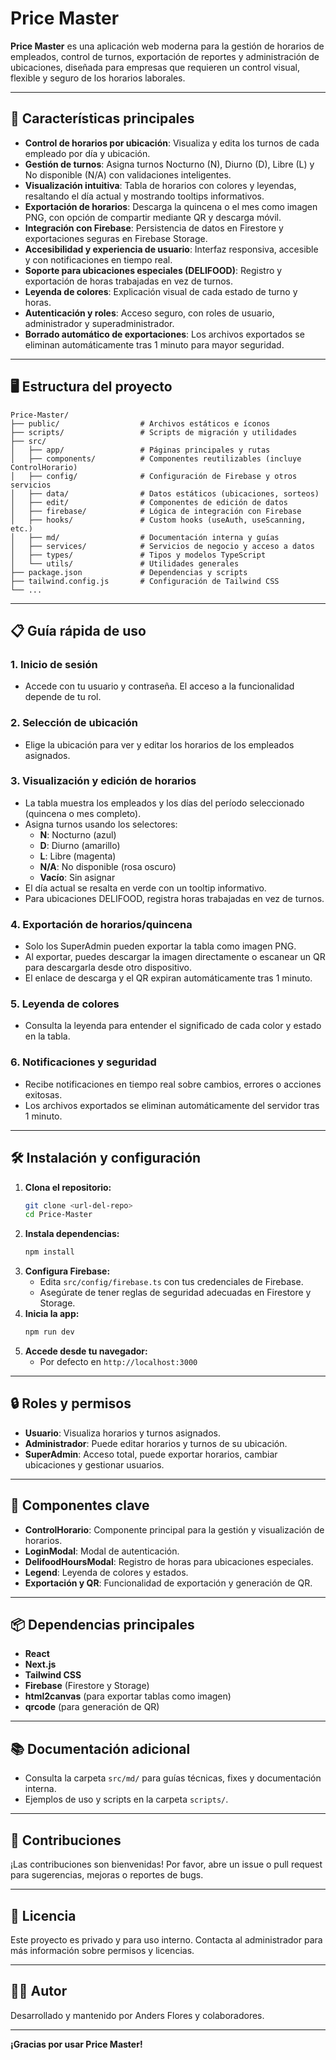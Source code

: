 # Price Master

**Price Master** es una aplicación web moderna para la gestión de horarios de empleados, control de turnos, exportación de reportes y administración de ubicaciones, diseñada para empresas que requieren un control visual, flexible y seguro de los horarios laborales.

---

## 🚀 Características principales

- **Control de horarios por ubicación**: Visualiza y edita los turnos de cada empleado por día y ubicación.
- **Gestión de turnos**: Asigna turnos Nocturno (N), Diurno (D), Libre (L) y No disponible (N/A) con validaciones inteligentes.
- **Visualización intuitiva**: Tabla de horarios con colores y leyendas, resaltando el día actual y mostrando tooltips informativos.
- **Exportación de horarios**: Descarga la quincena o el mes como imagen PNG, con opción de compartir mediante QR y descarga móvil.
- **Integración con Firebase**: Persistencia de datos en Firestore y exportaciones seguras en Firebase Storage.
- **Accesibilidad y experiencia de usuario**: Interfaz responsiva, accesible y con notificaciones en tiempo real.
- **Soporte para ubicaciones especiales (DELIFOOD)**: Registro y exportación de horas trabajadas en vez de turnos.
- **Leyenda de colores**: Explicación visual de cada estado de turno y horas.
- **Autenticación y roles**: Acceso seguro, con roles de usuario, administrador y superadministrador.
- **Borrado automático de exportaciones**: Los archivos exportados se eliminan automáticamente tras 1 minuto para mayor seguridad.

---

## 🖥️ Estructura del proyecto

```
Price-Master/
├── public/                  # Archivos estáticos e íconos
├── scripts/                 # Scripts de migración y utilidades
├── src/
│   ├── app/                 # Páginas principales y rutas
│   ├── components/          # Componentes reutilizables (incluye ControlHorario)
│   ├── config/              # Configuración de Firebase y otros servicios
│   ├── data/                # Datos estáticos (ubicaciones, sorteos)
│   ├── edit/                # Componentes de edición de datos
│   ├── firebase/            # Lógica de integración con Firebase
│   ├── hooks/               # Custom hooks (useAuth, useScanning, etc.)
│   ├── md/                  # Documentación interna y guías
│   ├── services/            # Servicios de negocio y acceso a datos
│   ├── types/               # Tipos y modelos TypeScript
│   └── utils/               # Utilidades generales
├── package.json             # Dependencias y scripts
├── tailwind.config.js       # Configuración de Tailwind CSS
└── ...
```

---

## 📋 Guía rápida de uso

### 1. **Inicio de sesión**
- Accede con tu usuario y contraseña. El acceso a la funcionalidad depende de tu rol.

### 2. **Selección de ubicación**
- Elige la ubicación para ver y editar los horarios de los empleados asignados.

### 3. **Visualización y edición de horarios**
- La tabla muestra los empleados y los días del período seleccionado (quincena o mes completo).
- Asigna turnos usando los selectores:
  - **N**: Nocturno (azul)
  - **D**: Diurno (amarillo)
  - **L**: Libre (magenta)
  - **N/A**: No disponible (rosa oscuro)
  - **Vacío**: Sin asignar
- El día actual se resalta en verde con un tooltip informativo.
- Para ubicaciones DELIFOOD, registra horas trabajadas en vez de turnos.

### 4. **Exportación de horarios/quincena**
- Solo los SuperAdmin pueden exportar la tabla como imagen PNG.
- Al exportar, puedes descargar la imagen directamente o escanear un QR para descargarla desde otro dispositivo.
- El enlace de descarga y el QR expiran automáticamente tras 1 minuto.

### 5. **Leyenda de colores**
- Consulta la leyenda para entender el significado de cada color y estado en la tabla.

### 6. **Notificaciones y seguridad**
- Recibe notificaciones en tiempo real sobre cambios, errores o acciones exitosas.
- Los archivos exportados se eliminan automáticamente del servidor tras 1 minuto.

---

## 🛠️ Instalación y configuración

1. **Clona el repositorio:**
   ```bash
   git clone <url-del-repo>
   cd Price-Master
   ```
2. **Instala dependencias:**
   ```bash
   npm install
   ```
3. **Configura Firebase:**
   - Edita `src/config/firebase.ts` con tus credenciales de Firebase.
   - Asegúrate de tener reglas de seguridad adecuadas en Firestore y Storage.
4. **Inicia la app:**
   ```bash
   npm run dev
   ```
5. **Accede desde tu navegador:**
   - Por defecto en `http://localhost:3000`

---

## 🔒 Roles y permisos

- **Usuario**: Visualiza horarios y turnos asignados.
- **Administrador**: Puede editar horarios y turnos de su ubicación.
- **SuperAdmin**: Acceso total, puede exportar horarios, cambiar ubicaciones y gestionar usuarios.

---

## 🧩 Componentes clave

- **ControlHorario**: Componente principal para la gestión y visualización de horarios.
- **LoginModal**: Modal de autenticación.
- **DelifoodHoursModal**: Registro de horas para ubicaciones especiales.
- **Legend**: Leyenda de colores y estados.
- **Exportación y QR**: Funcionalidad de exportación y generación de QR.

---

## 📦 Dependencias principales

- **React**
- **Next.js**
- **Tailwind CSS**
- **Firebase** (Firestore y Storage)
- **html2canvas** (para exportar tablas como imagen)
- **qrcode** (para generación de QR)

---

## 📚 Documentación adicional

- Consulta la carpeta `src/md/` para guías técnicas, fixes y documentación interna.
- Ejemplos de uso y scripts en la carpeta `scripts/`.

---

## 🤝 Contribuciones

¡Las contribuciones son bienvenidas! Por favor, abre un issue o pull request para sugerencias, mejoras o reportes de bugs.

---

## 📝 Licencia

Este proyecto es privado y para uso interno. Contacta al administrador para más información sobre permisos y licencias.

---

## 👨‍💻 Autor

Desarrollado y mantenido por Anders Flores y colaboradores.

---

**¡Gracias por usar Price Master!**
